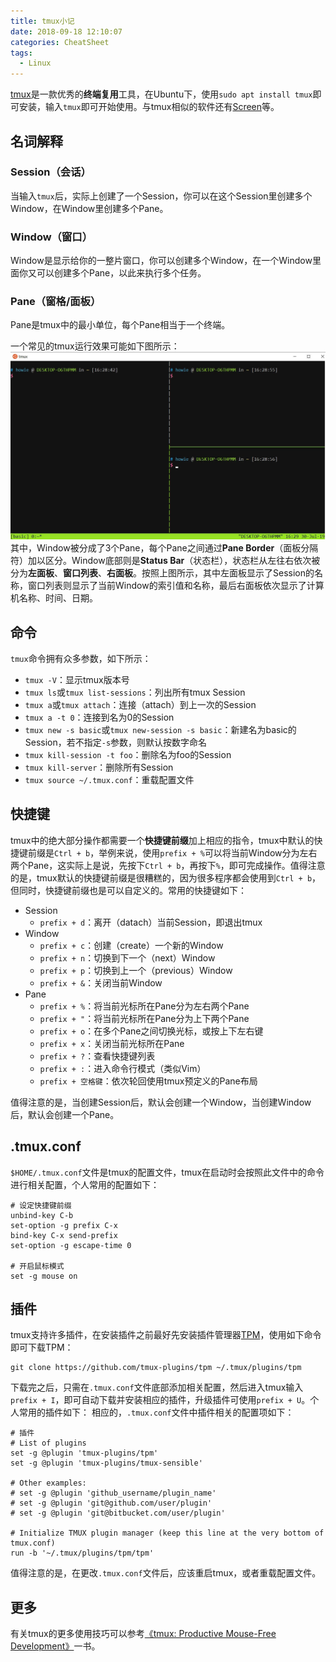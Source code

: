 ```yaml
---
title: tmux小记
date: 2018-09-18 12:10:07
categories: CheatSheet
tags:
  - Linux
---
```


[tmux](https://github.com/tmux/tmux)是一款优秀的**终端复用**工具，在Ubuntu下，使用`sudo apt install tmux`即可安装，输入`tmux`即可开始使用。与tmux相似的软件还有[Screen](https://www.gnu.org/software/screen/)等。

## 名词解释
### Session（会话）
当输入`tmux`后，实际上创建了一个Session，你可以在这个Session里创建多个Window，在Window里创建多个Pane。
### Window（窗口）
Window是显示给你的一整片窗口，你可以创建多个Window，在一个Window里面你又可以创建多个Pane，以此来执行多个任务。
### Pane（窗格/面板）
Pane是tmux中的最小单位，每个Pane相当于一个终端。
<!--more-->
一个常见的tmux运行效果可能如下图所示：
![tmux](/images/tmux.jpg)
其中，Window被分成了3个Pane，每个Pane之间通过**Pane Border**（面板分隔符）加以区分。Window底部则是**Status Bar**（状态栏），状态栏从左往右依次被分为**左面板**、**窗口列表**、**右面板**。按照上图所示，其中左面板显示了Session的名称，窗口列表则显示了当前Window的索引值和名称，最后右面板依次显示了计算机名称、时间、日期。

## 命令
`tmux`命令拥有众多参数，如下所示：
- `tmux -V`：显示tmux版本号
- `tmux ls`或`tmux list-sessions`：列出所有tmux Session
- `tmux a`或`tmux attach`：连接（attach）到上一次的Session
- `tmux a -t 0`：连接到名为0的Session
- `tmux new -s basic`或`tmux new-session -s basic`：新建名为basic的Session，若不指定`-s`参数，则默认按数字命名
- `tmux kill-session -t foo`：删除名为foo的Session
- `tmux kill-server`：删除所有Session
- `tmux source ~/.tmux.conf`：重载配置文件

## 快捷键
tmux中的绝大部分操作都需要一个**快捷键前缀**加上相应的指令，tmux中默认的快捷键前缀是`Ctrl + b`，举例来说，使用`prefix + %`可以将当前Window分为左右两个Pane，这实际上是说，先按下`Ctrl + b`，再按下`%`，即可完成操作。值得注意的是，tmux默认的快捷键前缀是很糟糕的，因为很多程序都会使用到`Ctrl + b`，但同时，快捷键前缀也是可以自定义的。常用的快捷键如下：
- Session
  - `prefix + d`：离开（datach）当前Session，即退出tmux
- Window
  - `prefix + c`：创建（create）一个新的Window
  - `prefix + n`：切换到下一个（next）Window
  - `prefix + p`：切换到上一个（previous）Window
  - `prefix + &`：关闭当前Window
- Pane
  - `prefix + %`：将当前光标所在Pane分为左右两个Pane
  - `prefix + "`：将当前光标所在Pane分为上下两个Pane
  - `prefix + o`：在多个Pane之间切换光标，或按上下左右键
  - `prefix + x`：关闭当前光标所在Pane
  - `prefix + ?`：查看快捷键列表
  - `prefix + :`：进入命令行模式（类似Vim）
  - `prefix + 空格键`：依次轮回使用tmux预定义的Pane布局

值得注意的是，当创建Session后，默认会创建一个Window，当创建Window后，默认会创建一个Pane。

## .tmux.conf
`$HOME/.tmux.conf`文件是tmux的配置文件，tmux在启动时会按照此文件中的命令进行相关配置，个人常用的配置如下：
```
# 设定快捷键前缀
unbind-key C-b
set-option -g prefix C-x
bind-key C-x send-prefix
set-option -g escape-time 0

# 开启鼠标模式
set -g mouse on
```

## 插件
tmux支持许多插件，在安装插件之前最好先安装插件管理器[TPM](https://github.com/tmux-plugins/tpm)，使用如下命令即可下载TPM：
```
git clone https://github.com/tmux-plugins/tpm ~/.tmux/plugins/tpm
```
下载完之后，只需在`.tmux.conf`文件底部添加相关配置，然后进入tmux输入`prefix + I`，即可自动下载并安装相应的插件，升级插件可使用`prefix + U`。个人常用的插件如下：
相应的，`.tmux.conf`文件中插件相关的配置项如下：
```
# 插件
# List of plugins
set -g @plugin 'tmux-plugins/tpm'
set -g @plugin 'tmux-plugins/tmux-sensible'

# Other examples:
# set -g @plugin 'github_username/plugin_name'
# set -g @plugin 'git@github.com/user/plugin'
# set -g @plugin 'git@bitbucket.com/user/plugin'

# Initialize TMUX plugin manager (keep this line at the very bottom of tmux.conf)
run -b '~/.tmux/plugins/tpm/tpm'
```
值得注意的是，在更改`.tmux.conf`文件后，应该重启tmux，或者重载配置文件。

## 更多
有关tmux的更多使用技巧可以参考[《tmux: Productive Mouse-Free Development》](https://www.kancloud.cn/kancloud/tmux)一书。